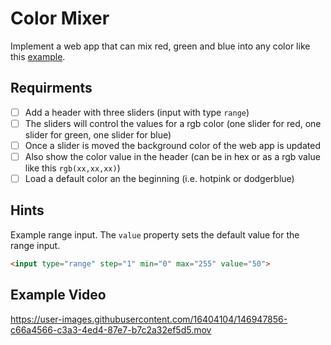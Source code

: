 
# Color Mixer

Implement a web app that can mix red, green and blue into any color like this [example](https://coding-katas.netlify.app/color-mixer/).

## Requirments

- [ ] Add a header with three sliders (input with type `range`)
- [ ] The sliders will control the values for a rgb color (one slider for red, one slider for green, one slider for blue)
- [ ] Once a slider is moved the background color of the web app is updated
- [ ] Also show the color value in the header (can be in hex or as a rgb value like this `rgb(xx,xx,xx)`)
- [ ] Load a default color an the beginning (i.e. hotpink or dodgerblue)

## Hints

Example range input. The `value` property sets the default value for the range input.

```html
<input type="range" step="1" min="0" max="255" value="50">
```

## Example Video

https://user-images.githubusercontent.com/16404104/146947856-c66a4566-c3a3-4ed4-87e7-b7c2a32ef5d5.mov

